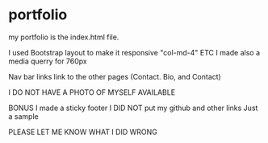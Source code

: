 # portfolio
my portfolio is the index.html file.

I used Bootstrap layout to make it responsive
    "col-md-4" ETC
    I made also a media querry for 760px

Nav bar links link to the other pages (Contact. Bio, and Contact)

I DO NOT HAVE A PHOTO OF MYSELF AVAILABLE

BONUS
I made a sticky footer
    I DID NOT put my github and other links
        Just a sample

PLEASE LET ME KNOW WHAT I DID WRONG

